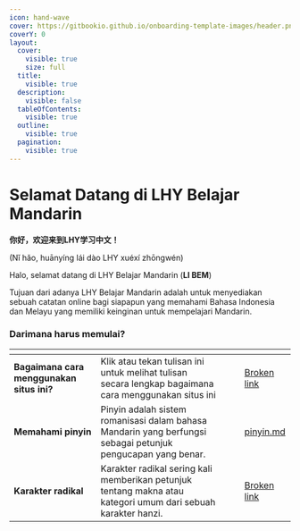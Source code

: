 ```yaml
---
icon: hand-wave
cover: https://gitbookio.github.io/onboarding-template-images/header.png
coverY: 0
layout:
  cover:
    visible: true
    size: full
  title:
    visible: true
  description:
    visible: false
  tableOfContents:
    visible: true
  outline:
    visible: true
  pagination:
    visible: true
---
```


# Selamat Datang di LHY Belajar Mandarin

**你好，欢迎来到LHY学习中文！**

(Nǐ hǎo, huānyíng lái dào LHY xuéxí zhōngwén)

Halo, selamat datang di LHY Belajar Mandarin (**LI BEM**)

Tujuan dari adanya LHY Belajar Mandarin adalah untuk menyediakan sebuah catatan online bagi siapapun yang memahami Bahasa Indonesia dan Melayu yang memiliki keinginan untuk mempelajari Mandarin.&#x20;

### Darimana harus memulai?

<table data-view="cards"><thead><tr><th></th><th></th><th data-hidden data-card-cover data-type="files"></th><th data-hidden></th><th data-hidden data-card-target data-type="content-ref"></th></tr></thead><tbody><tr><td><strong>Bagaimana cara menggunakan situs ini?</strong></td><td>Klik atau tekan tulisan ini untuk melihat tulisan secara lengkap bagaimana cara menggunakan situs ini</td><td></td><td></td><td><a href="broken-reference">Broken link</a></td></tr><tr><td><strong>Memahami pinyin</strong></td><td>Pinyin adalah sistem romanisasi dalam bahasa Mandarin yang berfungsi sebagai petunjuk pengucapan yang benar.</td><td></td><td></td><td><a href="darimana-harus-memulai/pinyin.md">pinyin.md</a></td></tr><tr><td><strong>Karakter radikal</strong> </td><td>Karakter radikal sering kali memberikan petunjuk tentang makna atau kategori umum dari sebuah karakter hanzi.</td><td></td><td></td><td><a href="broken-reference">Broken link</a></td></tr></tbody></table>

